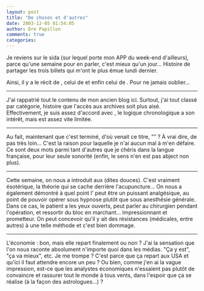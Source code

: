 ```yaml
---
layout: post
title: "De choses et d'autres"
date: 2003-12-05 01:54:05
author: Dre Papillon
comments: true
categories: 
---
```



Je reviens sur le sida (sur lequel porte mon APP du week-end d'ailleurs), parce qu'une semaine pour en parler, c'est mieux qu'un jour...  Histoire de partager les trois billets qui m'ont le plus émue lundi dernier.

Ainsi, il y a le récit de , celui de  et enfin celui de .  Pour ne jamais oublier...

***

J'ai rappatrié tout le contenu de mon ancien blog ici.  Surtout, j'ai tout classé par catégorie, histoire que l'accès aux archives soit plus aisé.  Effectivement, je suis assez d'accord avec , le logique chronologique a son intérêt, mais est assez vite limitée.

***

Au fait, maintenant que c'est terminé, d'où venait ce titre, "" ?  À vrai dire, de pas très loin...  C'est la raison pour laquelle je n'ai aucun mal à m'en défaire.  Ce sont deux mots parmi tant d'autres que je chéris dans la langue française, pour leur seule sonorité (enfin, le sens n'en est pas abject non plus).

***

Cette semaine, on nous a introduit aux  (dites douces).  C'est vraiment ésotérique, la théorie qui se cache derrière l'acupuncture...  On nous a également démontré à quel point l' peut être un puissant analgésique, au point de pouvoir opérer sous hypnose plutôt que sous anesthésie générale.  Dans ce cas, le patient a les yeux ouverts, peut parler au chirurgien pendant l'opération, et ressortir du bloc en marchant...  Impressionnant et prometteur.  On peut concevoir qu'il y ait des résistances (médicales, entre autres) à une telle méthode et c'est bien dommage.

***

L'économie : bon, mais elle repart finalement ou non ?  J'ai la sensation que l'on nous raconte absolument n'importe quoi dans les médias.  "Ça y est", "ça va mieux", etc.  Je me trompe ?  C'est parce que ça repart aux USA et qu'ici il faut attendre encore un peu ?  Ou bien, comme j'en ai la vague impression, est-ce que les analystes économiques n'essaient pas plutôt de convaincre et rassurer tout le monde à tous vents, dans l'espoir que ça se réalise (à la façon des astrologues...) ?